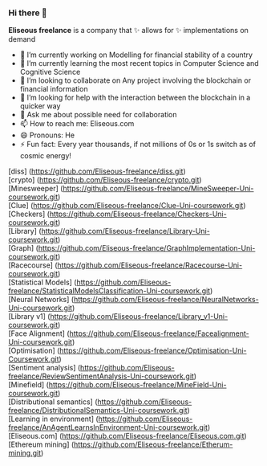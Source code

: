 ### Hi there 👋


**Eliseous freelance** is a company that ✨ allows for ✨ implementations on demand

- 🔭 I’m currently working on Modelling for financial stability of a country
- 🌱 I’m currently learning the most recent topics in Computer Science and Cognitive Science
- 👯 I’m looking to collaborate on Any project involving the blockchain or financial information
- 🤔 I’m looking for help with the interaction between the blockchain in a quicker way
- 💬 Ask me about possible need for collaboration
- 📫 How to reach me: Eliseous.com
- 😄 Pronouns: He
- ⚡ Fun fact: Every year thousands, if not millions of 0s or 1s switch as of cosmic energy!

[diss] (https://github.com/Eliseous-freelance/diss.git)
<br>
[crypto] (https://github.com/Eliseous-freelance/crypto.git)
<br>
[Minesweeper] (https://github.com/Eliseous-freelance/MineSweeper-Uni-coursework.git)
<br>
[Clue] (https://github.com/Eliseous-freelance/Clue-Uni-coursework.git)
<br>
[Checkers] (https://github.com/Eliseous-freelance/Checkers-Uni-coursework.git)
<br>
[Library] (https://github.com/Eliseous-freelance/Library-Uni-coursework.git)
<br>
[Graph] (https://github.com/Eliseous-freelance/GraphImplementation-Uni-coursework.git)
<br>
[Racecourse] (https://github.com/Eliseous-freelance/Racecourse-Uni-coursework.git)
<br>
[Statistical Models] (https://github.com/Eliseous-freelance/StatisticalModelsClassification-Uni-coursework.git)
<br>
[Neural Networks] (https://github.com/Eliseous-freelance/NeuralNetworks-Uni-coursework.git)
<br>
[Library v1] (https://github.com/Eliseous-freelance/Library_v1-Uni-coursework.git)
<br>
[Face Alignment] (https://github.com/Eliseous-freelance/Facealignment-Uni-coursework.git)
<br>
[Optimisation] (https://github.com/Eliseous-freelance/Optimisation-Uni-Coursework.git)
<br>
[Sentiment analysis] (https://github.com/Eliseous-freelance/ReviewSentimentAnalysis-Uni-coursework.git)
<br>
[Minefield] (https://github.com/Eliseous-freelance/MineField-Uni-coursework.git)
<br>
[Distributional semantics] (https://github.com/Eliseous-freelance/DistributionalSemantics-Uni-coursework.git)
<br>
[Learning in environment] (https://github.com/Eliseous-freelance/AnAgentLearnsInEnvironment-Uni-coursework.git)
<br>
[Eliseous.com] (https://github.com/Eliseous-freelance/Eliseous.com.git)
<br>
[Ethereum mining] (https://github.com/Eliseous-freelance/Etherum-mining.git)
